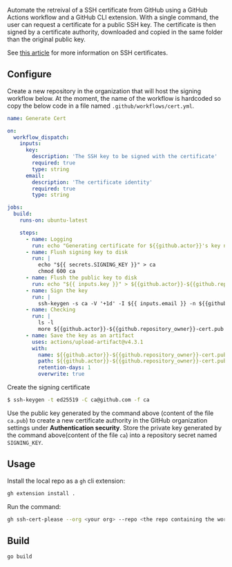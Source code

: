Automate the retreival of a SSH certificate from GitHub using a GitHub Actions workflow and a GitHub CLI extension. With a single command, the user can request a certificate for a public SSH key. The certificate is then signed by a certificate authority, downloaded and copied in the same folder than the original public key.


See [this article](https://github.blog/2019-08-14-ssh-certificate-authentication-for-github-enterprise-cloud/) for more information on SSH certificates. 


## Configure

Create a new repository in the organization that will host the signing workflow below. At the moment, the name of the workflow is hardcoded so copy the below code in a file named `.github/workflows/cert.yml`. 

```yaml
name: Generate Cert

on:
  workflow_dispatch:
    inputs:
      key: 
        description: 'The SSH key to be signed with the certificate'
        required: true
        type: string
      email: 
        description: 'The certificate identity'
        required: true
        type: string

jobs:
  build:
    runs-on: ubuntu-latest

    steps:
      - name: Logging
        run: echo "Generating certificate for ${{github.actor}}'s key named ${{ inputs.key }}"
      - name: Flush signing key to disk
        run: |
          echo "${{ secrets.SIGNING_KEY }}" > ca
          chmod 600 ca
      - name: Flush the public key to disk
        run: echo "${{ inputs.key }}" > ${{github.actor}}-${{github.repository_owner}}.pub
      - name: Sign the key
        run: |
          ssh-keygen -s ca -V '+1d' -I ${{ inputs.email }} -n ${{github.actor}} -O extension:login@github.com=${{github.actor}} ${{github.actor}}-${{github.repository_owner}}.pub
      - name: Checking
        run: |
          ls -l
          more ${{github.actor}}-${{github.repository_owner}}-cert.pub
      - name: Save the key as an artifact
        uses: actions/upload-artifact@v4.3.1
        with:
          name: ${{github.actor}}-${{github.repository_owner}}-cert.pub
          path: ${{github.actor}}-${{github.repository_owner}}-cert.pub
          retention-days: 1
          overwrite: true
```

Create the signing certificate
```bash
$ ssh-keygen -t ed25519 -C ca@github.com -f ca
```

Use the public key generated by the command above (content of the file `ca.pub`) to create a new certificate authority in the GitHub organization settings under **Authentication security**.
Store the private key generated by the command above(content of the file `ca`) into a repository secret named `SIGNING_KEY`.


## Usage
Install the local repo as a `gh` cli extension:
```bash 
gh extension install .     
```

Run the command:  
```bash
gh ssh-cert-please --org <your org> --repo <the repo containing the worflow> --pubKey /path/to/your/public/ssh/key/sshkey.pub --email <your email>
``` 

## Build

```bash
go build
```

